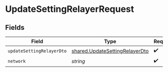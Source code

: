 # UpdateSettingRelayerRequest


## Fields

| Field                                                                                   | Type                                                                                    | Required                                                                                | Description                                                                             |
| --------------------------------------------------------------------------------------- | --------------------------------------------------------------------------------------- | --------------------------------------------------------------------------------------- | --------------------------------------------------------------------------------------- |
| `updateSettingRelayerDto`                                                               | [shared.UpdateSettingRelayerDto](../../../sdk/models/shared/updatesettingrelayerdto.md) | :heavy_check_mark:                                                                      | N/A                                                                                     |
| `network`                                                                               | *string*                                                                                | :heavy_check_mark:                                                                      | N/A                                                                                     |